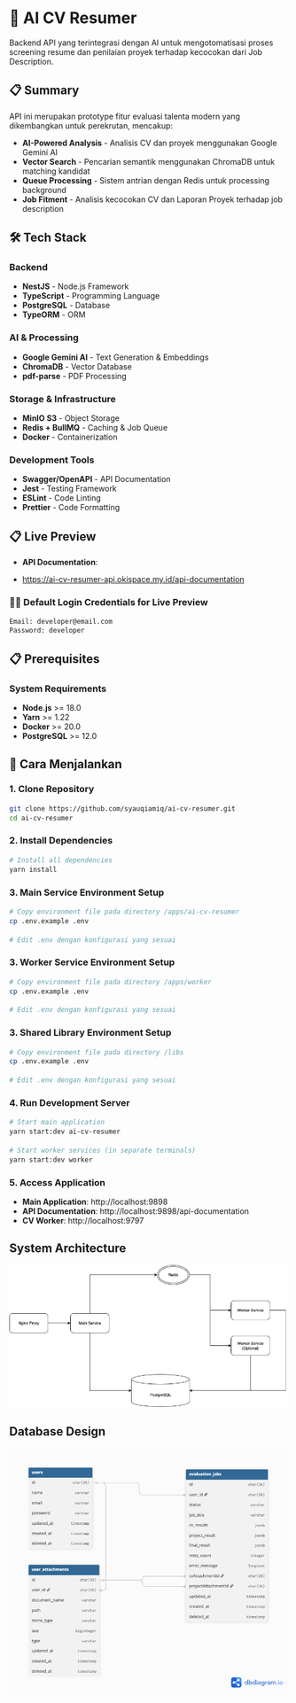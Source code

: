 # 🤖 AI CV Resumer

Backend API yang terintegrasi dengan AI untuk mengotomatisasi proses screening resume dan penilaian proyek terhadap kecocokan dari Job Description.

## 📋 Summary

API ini merupakan prototype fitur evaluasi talenta modern yang dikembangkan untuk perekrutan, mencakup:

- **AI-Powered Analysis** - Analisis CV dan proyek menggunakan Google Gemini AI
- **Vector Search** - Pencarian semantik menggunakan ChromaDB untuk matching kandidat
- **Queue Processing** - Sistem antrian dengan Redis untuk processing background
- **Job Fitment** - Analisis kecocokan CV dan Laporan Proyek terhadap job description

## 🛠 Tech Stack

### Backend

- **NestJS** - Node.js Framework
- **TypeScript** - Programming Language
- **PostgreSQL** - Database
- **TypeORM** - ORM

### AI & Processing

- **Google Gemini AI** - Text Generation & Embeddings
- **ChromaDB** - Vector Database
- **pdf-parse** - PDF Processing

### Storage & Infrastructure

- **MinIO S3** - Object Storage
- **Redis + BullMQ** - Caching & Job Queue
- **Docker** - Containerization

### Development Tools

- **Swagger/OpenAPI** - API Documentation
- **Jest** - Testing Framework
- **ESLint** - Code Linting
- **Prettier** - Code Formatting

## 📋 Live Preview

- **API Documentation**:

- https://ai-cv-resumer-api.okispace.my.id/api-documentation

### 👨‍💻 Default Login Credentials for Live Preview

```
Email: developer@email.com
Password: developer
```

## 📋 Prerequisites

### System Requirements

- **Node.js** >= 18.0
- **Yarn** >= 1.22
- **Docker** >= 20.0
- **PostgreSQL** >= 12.0

## 🚀 Cara Menjalankan

### 1. Clone Repository

```bash
git clone https://github.com/syauqiamiq/ai-cv-resumer.git
cd ai-cv-resumer
```

### 2. Install Dependencies

```bash
# Install all dependencies
yarn install
```

### 3. Main Service Environment Setup

```bash
# Copy environment file pada directory /apps/ai-cv-resumer
cp .env.example .env

# Edit .env dengan konfigurasi yang sesuai
```

### 3. Worker Service Environment Setup

```bash
# Copy environment file pada directory /apps/worker
cp .env.example .env

# Edit .env dengan konfigurasi yang sesuai
```

### 3. Shared Library Environment Setup

```bash
# Copy environment file pada directory /libs
cp .env.example .env

# Edit .env dengan konfigurasi yang sesuai
```

### 4. Run Development Server

```bash
# Start main application
yarn start:dev ai-cv-resumer

# Start worker services (in separate terminals)
yarn start:dev worker
```

### 5. Access Application

- **Main Application**: http://localhost:9898
- **API Documentation**: http://localhost:9898/api-documentation
- **CV Worker**: http://localhost:9797

## System Architecture

![System Architecture](/system-architecture.png)

## Database Design

![Services Design](/ERD.png)
